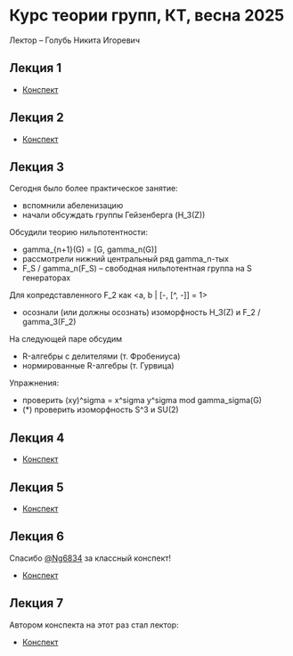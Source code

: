 # Курс теории групп, КТ, весна 2025

Лектор – Голубь Никита Игоревич

## Лекция 1

+ [Конспект](/tg2025/lection-01.pdf)

## Лекция 2

+ [Конспект](/tg2025/lection-02.pdf)

## Лекция 3

Сегодня было более практическое занятие:
+ вспомнили абеленизацию
+ начали обсуждать группы Гейзенберга (H_3(Z))

Обсудили теорию нильпотентности:
+ gamma_{n+1}(G) = [G, gamma_n(G)]
+ рассмотрели нижний центральный ряд gamma_n-тых
+ F_S / gamma_n(F_S) – свободная нильпотентная группа на S генераторах

Для копредставленного F_2 как <a, b | [-, [^, -]] = 1>
+ осознали (или должны осознать) изоморфность H_3(Z) и F_2 / gamma_3(F_2)

На следующей паре обсудим
+ R-алгебры с делителями (т. Фробениуса)
+ нормированные R-алгебры (т. Гурвица)

Упражнения:
+ проверить (xy)^sigma = x^sigma y^sigma mod gamma_sigma(G)
+ (*) проверить изоморфность S^3 и SU(2)

## Лекция 4

+ [Конспект](/tg2025/lection-04.pdf)

## Лекция 5

+ [Конспект](/tg2025/lection-05.pdf)

## Лекция 6

Спасибо [@Ng6834](t.me/Ng6834) за классный конспект!

+ [Конспект](/tg2025/lection-06-ng.pdf)

## Лекция 7

Автором конспекта на этот раз стал лектор:

+ [Конспект](/tg2025/lection-07-author.pdf)

